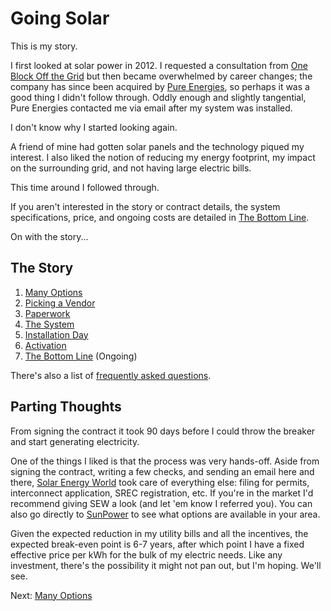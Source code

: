 <!-- title: Going Solar -->
<!-- categories: howto,essay -->
<!-- tags: solar -->
<!-- published: 2014-12-07T15:52:00-05:00 -->
<!-- updated: 2016-04-27T17:09:00-05:00 -->
<!-- summary: A multi-part essay about my experience buying and installing solar panels on my roof. -->

# Going Solar

This is my story.

I first looked at solar power in 2012. I requested a consultation from [One Block Off the Grid](http://en.wikipedia.org/wiki/One_Block_Off_the_Grid) but then became overwhelmed by career changes; the company has since been acquired by [Pure Energies](http://pureenergies.com/), so perhaps it was a good thing I didn't follow through. Oddly enough and slightly tangential, Pure Energies contacted me via email after my system was installed.

I don't know why I started looking again.

A friend of mine had gotten solar panels and the technology piqued my interest. I also liked the notion of reducing my energy footprint, my impact on the surrounding grid, and not having large electric bills.

This time around I followed through.

If you aren't interested in the story or contract details, the system specifications, price, and ongoing costs are detailed in [The Bottom Line](/v2/solar/solar-ongoing.html).

On with the story...

## The Story

1. [Many Options](/v2/solar/solar-options.html)
2. [Picking a Vendor](/v2/solar/solar-vendors.html)
3. [Paperwork](/v2/solar/solar-paperwork.html)
4. [The System](/v2/solar/solar-system.html)
5. [Installation Day](/v2/solar/solar-installation.html)
6. [Activation](/v2/solar/solar-activation.html)
7. [The Bottom Line](/v2/solar/solar-ongoing.html) (Ongoing)

There's also a list of [frequently asked questions](/v2/solar/solar-faq.html).

## Parting Thoughts

From signing the contract it took 90 days before I could throw the breaker and start generating electricity.

One of the things I liked is that the process was very hands-off. Aside from signing the contract, writing a few checks, and sending an email here and there, [Solar Energy World](http://www.solarenergyworld.com/) took care of everything else: filing for permits, interconnect application, SREC registration, etc. If you're in the market I'd recommend giving SEW a look (and let 'em know I referred you). You can also go directly to [SunPower](http://mbsy.co/sunpower/alexsolar) to see what options are available in your area.

Given the expected reduction in my utility bills and all the incentives, the expected break-even point is 6-7 years, after which point I have a fixed effective price per kWh for the bulk of my electric needs. Like any investment, there's the possibility it might not pan out, but I'm hoping. We'll see.

Next: [Many Options](/v2/solar/solar-options.html)
